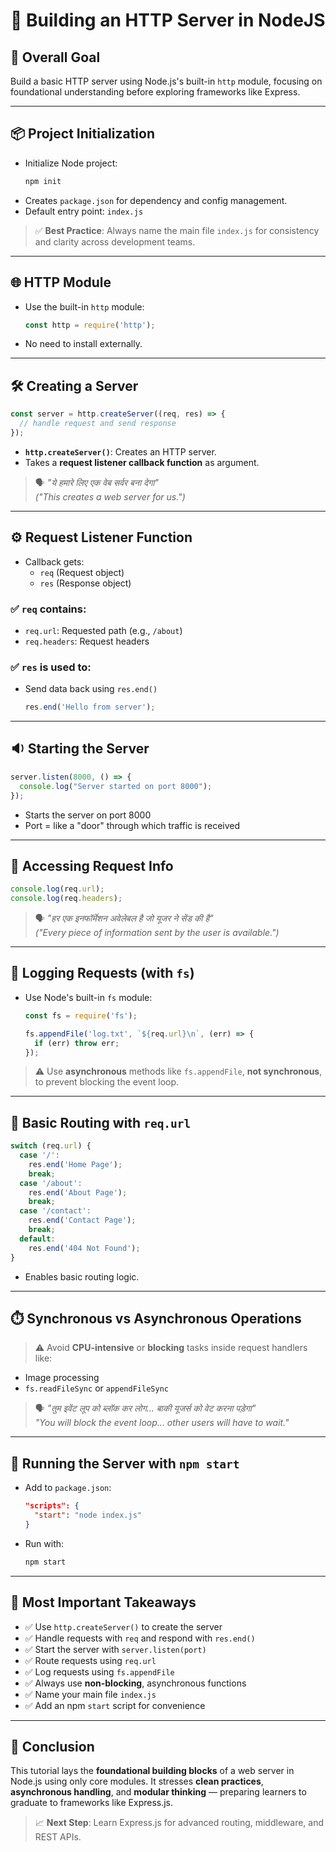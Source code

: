 # 📘 Building an HTTP Server in NodeJS

## 🎯 Overall Goal
Build a basic HTTP server using Node.js's built-in `http` module, focusing on foundational understanding before exploring frameworks like Express.

---

## 📦 Project Initialization

- Initialize Node project:
  ```bash
  npm init
  ```
- Creates `package.json` for dependency and config management.
- Default entry point: `index.js`

> ✅ **Best Practice**: Always name the main file `index.js` for consistency and clarity across development teams.

---

## 🌐 HTTP Module

- Use the built-in `http` module:
  ```js
  const http = require('http');
  ```
- No need to install externally.

---

## 🛠️ Creating a Server

```js
const server = http.createServer((req, res) => {
  // handle request and send response
});
```

- **`http.createServer()`**: Creates an HTTP server.
- Takes a **request listener callback function** as argument.

> 🗣️ *"ये हमारे लिए एक वेब सर्वर बना देगा"*  
> _("This creates a web server for us.")_

---

## ⚙️ Request Listener Function

- Callback gets:
  - `req` (Request object)
  - `res` (Response object)

### ✅ `req` contains:
- `req.url`: Requested path (e.g., `/about`)
- `req.headers`: Request headers

### ✅ `res` is used to:
- Send data back using `res.end()`
  ```js
  res.end('Hello from server');
  ```

---

## 🔉 Starting the Server

```js
server.listen(8000, () => {
  console.log("Server started on port 8000");
});
```

- Starts the server on port 8000
- Port = like a "door" through which traffic is received

---

## 🚦 Accessing Request Info

```js
console.log(req.url);
console.log(req.headers);
```

> 🗣️ *"हर एक इनफॉर्मेशन अवेलेबल है जो यूजर ने सेंड की है"*  
> _("Every piece of information sent by the user is available.")_

---

## 📂 Logging Requests (with `fs`)

- Use Node's built-in `fs` module:
  ```js
  const fs = require('fs');

  fs.appendFile('log.txt', `${req.url}\n`, (err) => {
    if (err) throw err;
  });
  ```

> ⚠️ Use **asynchronous** methods like `fs.appendFile`, **not synchronous**, to prevent blocking the event loop.

---

## 🔀 Basic Routing with `req.url`

```js
switch (req.url) {
  case '/':
    res.end('Home Page');
    break;
  case '/about':
    res.end('About Page');
    break;
  case '/contact':
    res.end('Contact Page');
    break;
  default:
    res.end('404 Not Found');
}
```

- Enables basic routing logic.

---

## ⏱️ Synchronous vs Asynchronous Operations

> ⚠️ Avoid **CPU-intensive** or **blocking** tasks inside request handlers like:
- Image processing
- `fs.readFileSync` or `appendFileSync`

> 🗣️ *"तुम इवेंट लूप को ब्लॉक कर लोग... बाकी यूजर्स को वेट करना पड़ेगा"*  
> _"You will block the event loop... other users will have to wait."_

---

## 🏁 Running the Server with `npm start`

- Add to `package.json`:
  ```json
  "scripts": {
    "start": "node index.js"
  }
  ```
- Run with:
  ```bash
  npm start
  ```

---

## 🧠 Most Important Takeaways

- ✅ Use `http.createServer()` to create the server
- ✅ Handle requests with `req` and respond with `res.end()`
- ✅ Start the server with `server.listen(port)`
- ✅ Route requests using `req.url`
- ✅ Log requests using `fs.appendFile`
- ✅ Always use **non-blocking**, asynchronous functions
- ✅ Name your main file `index.js`
- ✅ Add an npm `start` script for convenience

---

## 📌 Conclusion

This tutorial lays the **foundational building blocks** of a web server in Node.js using only core modules. It stresses **clean practices**, **asynchronous handling**, and **modular thinking** — preparing learners to graduate to frameworks like Express.js.

> 📈 **Next Step**: Learn Express.js for advanced routing, middleware, and REST APIs.